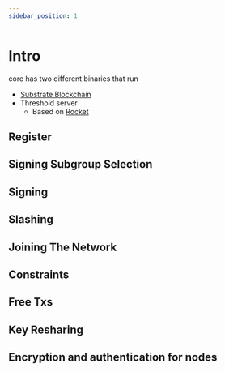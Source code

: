 ```yaml
---
sidebar_position: 1
---
```


# Intro

core has two different binaries that run
- [Substrate Blockchain](https://docs.substrate.io/)
- Threshold server
  - Based on [Rocket](https://rocket.rs/)


## Register

## Signing Subgroup Selection 

## Signing 

## Slashing

## Joining The Network

## Constraints

## Free Txs

## Key Resharing 

## Encryption and authentication for nodes

